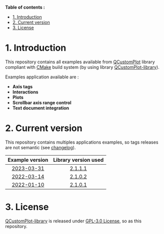 **Table of contents :**
- [1. Introduction](#1-introduction)
- [2. Current version](#2-current-version)
- [3. License](#3-license)

# 1. Introduction

This repository contains all examples available from [QCustomPlot][qcp-main] library compliant with [CMake][cmake] build system (by using library [QCustomPlot-library][repo-qcp-library]).  

Examples application available are :
- **Axis tags**
- **Interactions**
- **Plots**
- **Scrollbar axis range control**
- **Text document integration**

# 2. Current version

This repository contains multiples applications examples, so tags releases are not semantic (see [changelog][changelog]).

| Example version | Library version used |
| :-: | :-: |
| [2023-03-31][tag-2023-03-31] | [2.1.1.1][lib-tag-2.1.1.1] |
| [2022-03-14][tag-2022-03-14] | [2.1.0.2][lib-tag-2.1.0.2] |
| [2022-01-10][tag-2022-01-10] | [2.1.0.1][lib-tag-2.1.0.1] |

# 3. License

[QCustomPlot-library][repo-qcp-library] is released under [GPL-3.0 License][license], so as this repository.

<!-- Links to QCustomPlot website -->
[qcp-main]: https://www.qcustomplot.com/index.php/introduction

<!-- Links to useful ressources -->
[cmake]: https://cmake.org/

<!-- Links to external repositories -->
[repo-qcp-library]: https://github.com/legerch/QCustomPlot-library

[lib-tag-2.1.1.1]: https://github.com/legerch/QCustomPlot-library/releases/tag/2.1.1.1
[lib-tag-2.1.0.2]: https://github.com/legerch/QCustomPlot-library/releases/tag/2.1.0.2
[lib-tag-2.1.0.1]: https://github.com/legerch/QCustomPlot-library/releases/tag/2.1.0.1

<!-- Links to this repository -->
[changelog]: https://github.com/legerch/QCustomPlot-examples/blob/dev/CHANGELOG.md
[license]: https://github.com/legerch/QCustomPlot-examples/blob/master/LICENSE.md

[tag-2023-03-31]: https://github.com/legerch/QCustomPlot-examples/releases/tag/2023_03_31
[tag-2022-03-14]: https://github.com/legerch/QCustomPlot-examples/releases/tag/2022_03_14
[tag-2022-01-10]: https://github.com/legerch/QCustomPlot-examples/releases/tag/2022_01_10
